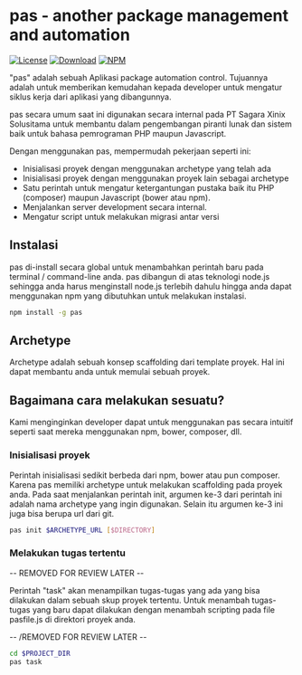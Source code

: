 pas - another package management and automation
===============================================

[![License](http://img.shields.io/npm/l/pas.svg?style=flat-square)](https://github.com/xinix-technology/pas/blob/master/LICENSE)
[![Download](http://img.shields.io/npm/dm/pas.svg?style=flat-square)](https://github.com/xinix-technology/pas)
[![NPM](http://img.shields.io/npm/v/pas.svg?style=flat-square)](https://github.com/xinix-technology/pas)

"pas" adalah sebuah Aplikasi package automation control. Tujuannya adalah untuk memberikan kemudahan kepada developer untuk mengatur siklus kerja dari aplikasi yang dibangunnya.

pas secara umum saat ini digunakan secara internal pada PT Sagara Xinix Solusitama untuk membantu dalam pengembangan piranti lunak dan sistem baik untuk bahasa pemrograman PHP maupun Javascript.

Dengan menggunakan pas, mempermudah pekerjaan seperti ini:

- Inisialisasi proyek dengan menggunakan archetype yang telah ada
- Inisialisasi proyek dengan menggunakan proyek lain sebagai archetype
- Satu perintah untuk mengatur ketergantungan pustaka baik itu PHP (composer) maupun Javascript (bower atau npm).
- Menjalankan server development secara internal.
- Mengatur script untuk melakukan migrasi antar versi

## Instalasi

pas di-install secara global untuk menambahkan perintah baru pada terminal / command-line anda. pas dibangun di atas teknologi node.js sehingga anda harus menginstall node.js terlebih dahulu hingga anda dapat menggunakan npm yang dibutuhkan untuk melakukan instalasi.

```bash
npm install -g pas
```

## Archetype

Archetype adalah sebuah konsep scaffolding dari template proyek. Hal ini dapat membantu anda untuk memulai sebuah proyek.

## Bagaimana cara melakukan sesuatu?

Kami menginginkan developer dapat untuk menggunakan pas secara intuitif seperti saat mereka menggunakan npm, bower, composer, dll.

### Inisialisasi proyek

Perintah inisialisasi sedikit berbeda dari npm, bower atau pun composer. Karena pas memiliki archetype untuk melakukan scaffolding pada proyek anda. Pada saat menjalankan perintah init, argumen ke-3 dari perintah ini adalah nama archetype yang ingin digunakan. Selain itu argumen ke-3 ini juga bisa berupa url dari git.

```bash
pas init $ARCHETYPE_URL [$DIRECTORY]
```

### Melakukan tugas tertentu

-- REMOVED FOR REVIEW LATER --

Perintah "task" akan menampilkan tugas-tugas yang ada yang bisa dilakukan dalam sebuah skup proyek tertentu. Untuk menambah tugas-tugas yang baru dapat dilakukan dengan menambah scripting pada file pasfile.js di direktori proyek anda.

-- /REMOVED FOR REVIEW LATER --

```bash
cd $PROJECT_DIR
pas task
```
